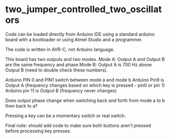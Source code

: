 # two_jumper_controlled_two_oscillators
Code can be loaded directly from Arduino IDE using a standard arduino board with a bootloader or using Atmel Studio and a programmer.

The code is written in AVR-C, not Arduino language.

This board has two outputs and two modes. 
Mode A: Output A and Output B are the same frequency and phase
Mode B: Output A is 700 Hz above Output B (need to double check these numbers).

Arduino PIN 0 and PIN1 switch between mode a and mode b
Arduino Pin9 is Output A (frequency changes based on which key is pressed - pin0 or pin 1)
Arduino pin 11 is Output B (frequency never changes)

Does output phase change when switching back and forth from mode a to b then back to a?

Pressing a key can be a momentary switch or real switch. 

Final note: should add code to make sure both buttons aren't pressed before processing key presses.


